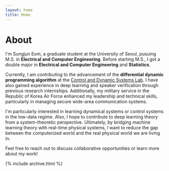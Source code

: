 ```yaml
---
layout: home
title: Home
---
```


# About

I'm Sungjun Eom, a graduate student at the University of Seoul, pusuing M.S. in **Electrical and Computer Engineering**. Before starting M.S., I got a double major in **Electrical and Computer Engineering** and **Statistics**.


Currently, I am contributing to the advancement of the **differential dynamic programming algorithm** at the [Control and Dynamic Systems Lab](https://sites.google.com/view/cdsluos). I have also gained experience in deep learning and speaker verification through previous research internships. Additionally, my military service in the Republic of Korea Air Force enhanced my leadership and technical skills, particularly in managing secure wide-area communication systems.

I'm particularly interested in learning dynamical systems or control systems in the low-data regime. Also, I hope to contribute to deep learning theory from a system-theoretic perspective. Ultimately, by bridging machine learning theory with real-time physical systems, I want to reduce the gap between the computerized world and the real physical world we are living in.

Feel free to reach out to discuss collaborative opportunities or learn more about my work!

{% include archive.html %}
